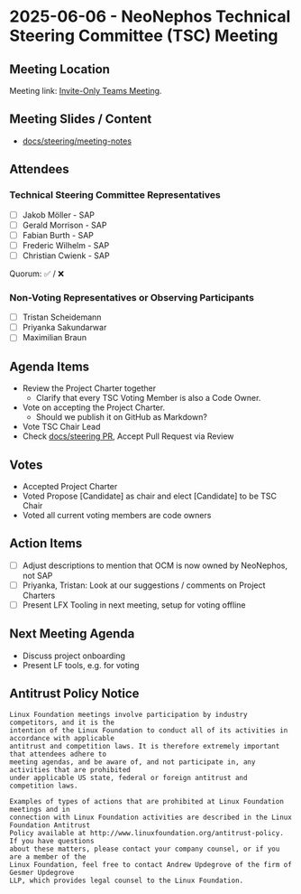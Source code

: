 # 2025-06-06 - NeoNephos Technical Steering Committee (TSC) Meeting 

## Meeting Location

Meeting link: [Invite-Only Teams Meeting](https://teams.microsoft.com/l/meetup-join/19%3ameeting_MzVlMTVlZDMtMGY3ZS00MWNmLWE2ZTYtODMzY2ZhNWM2ZTFj%40thread.v2/0?context=%7b%22Tid%22%3a%2242f7676c-f455-423c-82f6-dc2d99791af7%22%2c%22Oid%22%3a%225b59e388-3732-4144-8fa4-7cfe97dcaced%22%7d).

## Meeting Slides / Content

- [docs/steering/meeting-notes](.)

## Attendees

### Technical Steering Committee Representatives

- [ ] Jakob Möller - SAP
- [ ] Gerald Morrison - SAP
- [ ] Fabian Burth - SAP
- [ ] Frederic Wilhelm - SAP
- [ ] Christian Cwienk - SAP

Quorum: ✅ / ❌

### Non-Voting Representatives or Observing Participants

- [ ] Tristan Scheidemann
- [ ] Priyanka Sakundarwar
- [ ] Maximilian Braun

## Agenda Items

* Review the Project Charter together
  * Clarify that every TSC Voting Member is also a Code Owner.
* Vote on accepting the Project Charter. 
  * Should we publish it on GitHub as Markdown?
* Vote TSC Chair Lead
* Check [docs/steering PR](https://github.com/open-component-model/open-component-model/pull/211), Accept Pull Request via Review

## Votes

* Accepted Project Charter
* Voted Propose [Candidate] as chair and elect [Candidate] to be TSC Chair
* Voted all current voting members are code owners

## Action Items

- [ ] Adjust descriptions to mention that OCM is now owned by NeoNephos, not SAP
- [ ] Priyanka, Tristan: Look at our suggestions / comments on Project Charters
- [ ] Present LFX Tooling in next meeting, setup for voting offline

## Next Meeting Agenda

- Discuss project onboarding
- Present LF tools, e.g. for voting

## Antitrust Policy Notice

```text
Linux Foundation meetings involve participation by industry competitors, and it is the 
intention of the Linux Foundation to conduct all of its activities in accordance with applicable 
antitrust and competition laws. It is therefore extremely important that attendees adhere to 
meeting agendas, and be aware of, and not participate in, any activities that are prohibited 
under applicable US state, federal or foreign antitrust and competition laws.

Examples of types of actions that are prohibited at Linux Foundation meetings and in 
connection with Linux Foundation activities are described in the Linux Foundation Antitrust 
Policy available at http://www.linuxfoundation.org/antitrust-policy. If you have questions 
about these matters, please contact your company counsel, or if you are a member of the 
Linux Foundation, feel free to contact Andrew Updegrove of the firm of Gesmer Updegrove 
LLP, which provides legal counsel to the Linux Foundation.
```
